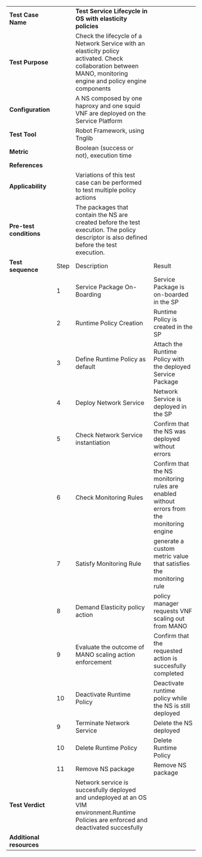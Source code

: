 |||||
| :--- | :--- | :--- | :--- |
| __Test Case Name__ | | __Test Service Lifecycle in OS with elasticity policies__ | |
| __Test Purpose__ | | Check the lifecycle of a Network Service with an elasticity policy activated. Check collaboration between MANO, monitoring engine and policy engine components| |
| __Configuration__ | | A NS composed by one haproxy and one squid VNF are deployed on the Service Platform| |
| __Test Tool__ | | Robot Framework, using Tnglib | |
| __Metric__ | | Boolean (success or not), execution time | |
| __References__ | |  | |
| __Applicability__ | | Variations of this test case can be performed to test multiple policy actions  | |
| __Pre-test conditions__ | | The packages that contain the NS are created before the test execution. The policy descriptor is also defined before the test execution.| |
| __Test sequence__ | Step | Description | Result |
| | 1 | Service Package On-Boarding | Service Package is on-boarded in the SP|
| | 2 | Runtime Policy Creation | Runtime Policy is created in the SP |
| | 3 | Define Runtime Policy as default | Attach the Runtime Policy with the deployed Service Package |
| | 4 | Deploy Network Service | Network Service is deployed in the SP |
| | 5 | Check Network Service instantiation | Confirm that the NS was deployed without errors |
| | 6 | Check Monitoring Rules | Confirm that the NS monitoring rules are enabled without errors from the monitoring engine |
| | 7 | Satisfy Monitoring Rule | generate a custom metric value that satisfies the monitoring rule |
| | 8 | Demand Elasticity policy action | policy manager requests VNF scaling out from MANO |
| | 9 | Evaluate the outcome of MANO scaling action enforcement | Confirm that the requested action is succesfully completed |
| | 10 | Deactivate Runtime Policy | Deactivate runtime policy while the NS is still deployed |
| | 9 | Terminate Network Service | Delete the NS deployed |
| | 10 | Delete Runtime Policy | Delete Runtime Policy |
| | 11 | Remove NS package | Remove NS package | 
| __Test Verdict__ | | Network service is succesfully deployed and undeployed at an OS VIM environment.Runtime Policies are enforced and deactivated succesfully | |
| __Additional resources__ | | | |

 
